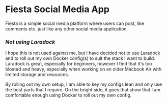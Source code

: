 # Fiesta Social Media App

Fiesta is a simple social media platform where users can post, like comments etc.
just like any other social media application.


### _Not using Laradock_ 

I hope this is not used against me, but I have decided not to use Laradock and to roll out my own Docker config(s) to suit the stack I want to build. Laradock is great, especially for beginners, however I find that it's too bloated and heavy, especially when working on an older Macbook Air with limited storage and resources. 

By rolling out my own setup, I am able to key my configs lean and only use the best parts that I require. On the bright side, it goes that show that I am comfortable enough using Docker to roll out my own config. 
